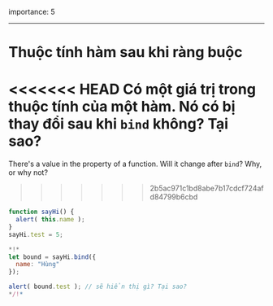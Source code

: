 importance: 5

---

# Thuộc tính hàm sau khi ràng buộc

<<<<<<< HEAD
Có một giá trị trong thuộc tính của một hàm. Nó có bị thay đổi sau khi `bind` không? Tại sao?
=======
There's a value in the property of a function. Will it change after `bind`? Why, or why not?
>>>>>>> 2b5ac971c1bd8abe7b17cdcf724afd84799b6cbd

```js run
function sayHi() {
  alert( this.name );
}
sayHi.test = 5;

*!*
let bound = sayHi.bind({
  name: "Hùng"
});

alert( bound.test ); // sẽ hiển thị gì? Tại sao?
*/!*
```


